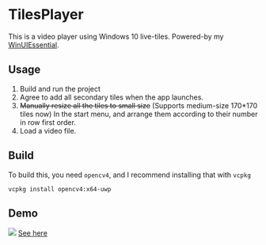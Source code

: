 # TilesPlayer
This is a video player using Windows 10 live-tiles. Powered-by my [WinUIEssential](https://github.com/HO-COOH/WinUIEssentials).

## Usage
1. Build and run the project
2. Agree to add all secondary tiles when the app launches.
3. ~~Manually resize all the tiles to small size~~ (Supports medium-size 170*170 tiles now) In the start menu, and arrange them according to their number in row first order.
4. Load a video file.

## Build
To build this, you need `opencv4`, and I recommend installing that with `vcpkg`
```
vcpkg install opencv4:x64-uwp
```

## Demo
![](screenshots/demo.gif)
[See here](https://www.bilibili.com/video/BV14a4y167d6/?vd_source=35c743cc22b85d14229aa9751ab0fc35)